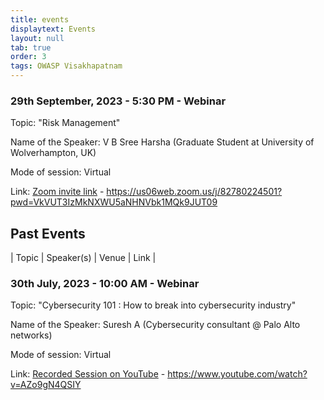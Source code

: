 ```yaml
---
title: events
displaytext: Events
layout: null
tab: true
order: 3
tags: OWASP Visakhapatnam
---
```

### 29th September, 2023 - 5:30 PM - Webinar
Topic: "Risk Management"

Name of the Speaker: V B Sree Harsha (Graduate Student at University of Wolverhampton, UK)

Mode of session: Virtual

Link: [Zoom invite link](https://us06web.zoom.us/j/82780224501?pwd=VkVUT3IzMkNXWU5aNHNVbk1MQk9JUT09) - https://us06web.zoom.us/j/82780224501?pwd=VkVUT3IzMkNXWU5aNHNVbk1MQk9JUT09

## Past Events
| Topic | Speaker(s) | Venue | Link |

### 30th July, 2023 - 10:00 AM - Webinar
Topic: "Cybersecurity 101 : How to break into cybersecurity industry"

Name of the Speaker: Suresh A (Cybersecurity consultant @ Palo Alto networks)

Mode of session: Virtual

Link: [Recorded Session on YouTube](https://www.youtube.com/watch?v=AZo9gN4QSIY) - https://www.youtube.com/watch?v=AZo9gN4QSIY
